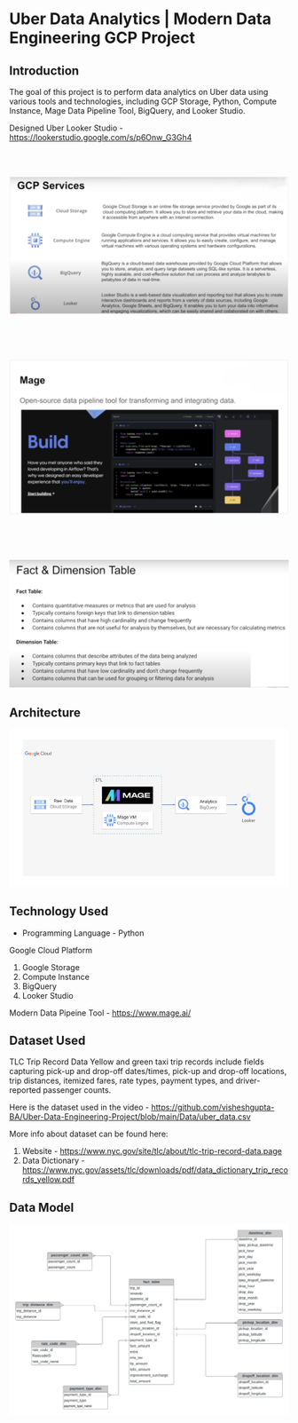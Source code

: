 # Uber Data Analytics | Modern Data Engineering GCP Project

## Introduction

The goal of this project is to perform data analytics on Uber data using various tools and technologies, including GCP Storage, Python, Compute Instance, Mage Data Pipeline Tool, BigQuery, and Looker Studio.

Designed Uber Looker Studio - <a> https://lookerstudio.google.com/s/p6Onw_G3Gh4 </a>

<br>
<br>

![Image Description](./Charts/GCP_Services.png)

<br>
<br>
<br>

![Image Description](./Charts/Mage-Airflow-Similar.png)

<br>
<br>
<br>

![Image Description](./Charts/Fact&Dimension_Table.png)


## Architecture 
![Image Description](./Charts/architecture.jpg)


## Technology Used
- Programming Language - Python

Google Cloud Platform
1. Google Storage
2. Compute Instance 
3. BigQuery
4. Looker Studio

Modern Data Pipeine Tool - https://www.mage.ai/

## Dataset Used
TLC Trip Record Data
Yellow and green taxi trip records include fields capturing pick-up and drop-off dates/times, pick-up and drop-off locations, trip distances, itemized fares, rate types, payment types, and driver-reported passenger counts. 

Here is the dataset used in the video - https://github.com/visheshgupta-BA/Uber-Data-Engineering-Project/blob/main/Data/uber_data.csv

More info about dataset can be found here:
1. Website - https://www.nyc.gov/site/tlc/about/tlc-trip-record-data.page
2. Data Dictionary - https://www.nyc.gov/assets/tlc/downloads/pdf/data_dictionary_trip_records_yellow.pdf

## Data Model
![Image Description](./Charts/data_model.jpeg)

